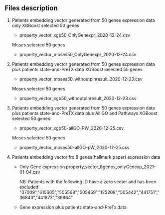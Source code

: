 Files description
-----------------

1. Patients embedding vector generated from 50 genes expression data only
   XGBoost selected 50 genes
   - property_vector_xgb50_OnlyGenexpr_2020-12-24.csv

   Moses selected 50 genes
   - property_vector_moses50_OnlyGenexpr_2020-12-24.csv

2. Patients embedding vector generated from 50 genes expression data plus patients state-and-PreTX data
   XGBoost selected 50 genes 
    - property_vector_moses50_withoutplnresult_2020-12-23.csv

   Moses selected 50 genes 
    - property_vector_xgb50_withoutplnresult_2020-12-23.csv

3. Patients embedding vector generated from 50 genes expression data plus patients state-and-PreTX data plus All GO and Pathways
   XGBoost selected 50 genes
   - property_vector_xgb50-allGO-PW_2020-12-25.csv
 
   Moses selected 50 genes 
   - property_vector_moses50-allGO-pW_2020-12-25.csv

4. Patients embedding vector fro 8 genes(hallmark paper) expression data
   - Only Gene expression
	property_vector_8genes_onlyGenexp_2021-01-04.csv

     NB: Patients with the following ID have a zero vector and has been excluded
     "37009","615665","505568","505459","125209","505442","441751","36843","441873","36864"	
 
   - Gene expression plus patients state-and-PreTx data
